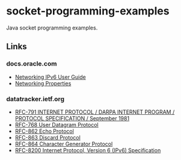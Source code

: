 # socket-programming-examples

Java socket programming examples.

## Links

### docs.oracle.com

* [Networking IPv6 User Guide](https://docs.oracle.com/javase/8/docs/technotes/guides/net/ipv6_guide/)
* [Networking Properties](https://docs.oracle.com/en/java/javase/21/docs/api/java.base/java/net/doc-files/net-properties.html)

### datatracker.ietf.org

* [RFC-791 INTERNET PROTOCOL / DARPA INTERNET PROGRAM / PROTOCOL SPECIFICATION / September 1981][RFC-791]
* [RFC-768 User Datagram Protocol][RFC-768]
* [RFC-862 Echo Protocol][RFC-862]
* [RFC-863 Discard Protocol][RFC-863]
* [RFC-864 Character Generator Protocol][RFC-864]
* [RFC-8200 Internet Protocol, Version 6 (IPv6) Specification][RFC-8200]

[RFC-768]: https://datatracker.ietf.org/doc/html/rfc768

[RFC-791]: https://datatracker.ietf.org/doc/html/rfc791

[RFC-862]: https://datatracker.ietf.org/doc/html/rfc862

[RFC-863]: https://datatracker.ietf.org/doc/html/rfc863

[RFC-864]: https://datatracker.ietf.org/doc/html/rfc864

[RFC-8200]: https://datatracker.ietf.org/doc/html/rfc8200

